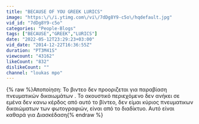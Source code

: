 ```yaml
---
title: "BECAUSE OF YOU GREEK LURICS"
image: "https:\/\/i.ytimg.com\/vi\/7dDg8Y9-c5o\/hqdefault.jpg"
vid_id: "7dDg8Y9-c5o"
categories: "People-Blogs"
tags: ["BECAUSE","GREEK","LURICS"]
date: "2022-05-12T23:29:23+03:00"
vid_date: "2014-12-22T16:36:55Z"
duration: "PT3M41S"
viewcount: "43162"
likeCount: "832"
dislikeCount: ""
channel: "loukas mpo"
---
```

{% raw %}Αποποίηση: Το βιντεο δεν προοριζεται για παραβίαση πνευματικών δικαιωμάτων . Το ακουστικό περιεχόμενο δεν ανήκει σε εμένα δεν κανω κέρδος από αυτό το βίντεο, δεν είμαι κύριος πνευματικων δικαιώματων των φωτογραφιών, είναι από το διαδίκτυο. Αυτό είναι καθαρά για Διασκέδαση{% endraw %}
